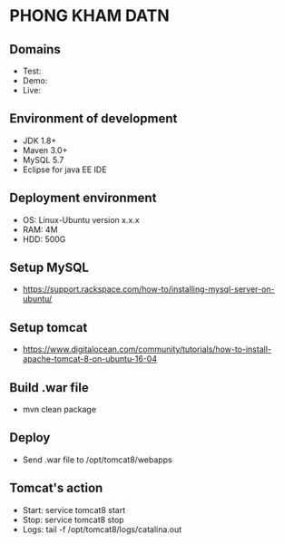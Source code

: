 # PHONG KHAM DATN #

## Domains ##

* Test: 
* Demo: 
* Live: 

## Environment of development ##

* JDK 1.8+
* Maven 3.0+
* MySQL 5.7
* Eclipse for java EE IDE

## Deployment environment ##

* OS: Linux-Ubuntu version x.x.x
* RAM: 4M
* HDD: 500G

## Setup MySQL ##

* https://support.rackspace.com/how-to/installing-mysql-server-on-ubuntu/

## Setup tomcat ##

* https://www.digitalocean.com/community/tutorials/how-to-install-apache-tomcat-8-on-ubuntu-16-04

## Build .war file ##

* mvn clean package

## Deploy ##

* Send .war file to /opt/tomcat8/webapps

## Tomcat's action ##

* Start: service tomcat8 start
* Stop: service tomcat8 stop
* Logs: tail -f /opt/tomcat8/logs/catalina.out
